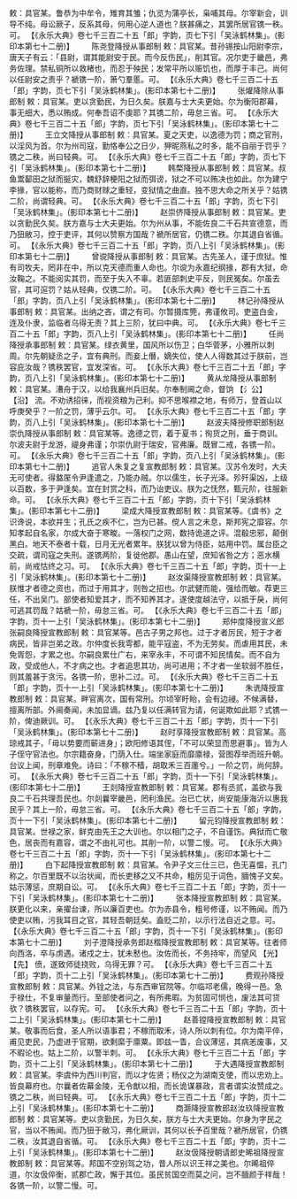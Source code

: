 <!-- { "loadSidebar": true } -->
敕：具官某。鲁恭为中牟令，雉育其雏；仇览为蒲亭长，枭哺其母。尔宰新会，训导不纯。母讼厥子，反系其母，何用心逆人道也？朕甚痛之，其罢所居官镌一秩。可。
 【《永乐大典》卷七千三百二十五「郎」字韵，页七下引「吴泳鹤林集」。(影印本第七十二册)】 
　　陈尧登降授从事郎制
敕：具官某。昔孙锡按山阳尉李宗，唐天子有云：「县尉，谓其能尉安于民。而今反伤民」，削其官。况尔吏于畿邑，弗务佐理。禁私铜所以救楮也，而忍于殃民；发常平所以赈饥也，而厚于丰己。尚何以任尉安之责乎？褫镌一阶，箫勺羣慝。可。
 【《永乐大典》卷七千三百二十五「郎」字韵，页七下引「吴泳鹤林集」。(影印本第七十二册)】 
　　张爟降除从事郎制
敕：具官某。吏以贪勤民，为日久矣。朕嘉与士大夫更始。尔为衡阳郡幕，事无细大，悉以贿成。何奉吾诏不虔耶？其镌二阶，毋怠三省。可。
 【《永乐大典》卷七千三百二十五「郎」字韵，页七下引「吴泳鹤林集」。(影印本第七十二册)】 
　　王立文降授从事郎制
敕：具官某。夏之天吏，以逸德为罚；商之官刑，以淫风为首。尔为州司寇，勤恪奉公之日少，狎昵燕私之时多，能不自丽于罚乎？镌之二秩，尚曰轻典。可。
 【《永乐大典》卷七千三百二十五「郎」字韵，页七下引「吴泳鹤林集」。(影印本第七十二册)】 
　　韩楘降授从事郎制
敕：具官某。叔鱼鬻鄐田之狱而挻灾，魏舒辞梗阳之狱而弭谤，狱之不可以贿决也如此。尔为建宁李掾，官以能称，而乃商财赇之重轻，变狱情之曲直。独不思大命之所关乎？姑镌二阶，尚谓轻典。可。
 【《永乐大典》卷七千三百二十五「郎」字韵，页七下引「吴泳鹤林集」。(影印本第七十二册)】 
　　赵崇侪降授从事郎制
敕：具官某。吏以贪勤民久矣。朕方嘉与士大夫更始。尔为州从事，不能佐良二千石共宣德意，而乃狃敝习，控于吏评，其何以赞察方国哉？褫所居官，仍镌二秩。尔其退自省循。可。
 【《永乐大典》卷七千三百二十五「郎」字韵，页八上引「吴泳鹤林集」。(影印本第七十二册)】 
　　曾谠降授从事郎制
敕：具官某。古先圣人，谨于庶狱。惟有司牧夫，罔非在中，所以克天德而重人命也。尔谠为永嘉纪纲掾，郡有大狱，命汝鞠之。不能阅实其罚，而至于失入不辜。若匪部刺史平反，则民冤矣。尔虽去官，其可逭罚？姑从轻典，仅镌二阶。可。
 【《永乐大典》卷七千三百二十五「郎」字韵，页八上引「吴泳鹤林集」。(影印本第七十二册)】 
　　林记孙降授从事郎制
敕：具官某。出纳之吝，谓之有司。尔暂摄库筦，弗谨攸司。吏盗白金，连及仆隶，监临者乌得无责？其上三阶，犹曰中典。可。
 【《永乐大典》卷七千三百二十五「郎」字韵，页八上引「吴泳鹤林集」。(影印本第七十二册)】 
　　任尚降授承事郎制
敕：具官某。绿衣黄里，国风所以伤卫；白华菅茅，小雅所以刺周。尔先朝疑丞之子，宜有典刑。而妾上僭，嫡失位，使人人得数其过于朕前，岂容庇汝哉？镌秩罢官，宜发深省。可。
 【《永乐大典》卷七千三百二十五「郎」字韵，页八上引「吴泳鹤林集」。(影印本第七十二册)】 
　　黄从龙降授从事郎制
敕：具官某。漕舟于汉，以给我襄州兵旧矣。尔奉制阃之命，督饷 【氵公】  【沿】 流。不劝诱招徕，而视资粮为己利。抑不思喉襟之地，有师万，登首山以呼庚癸乎？一阶之罚，薄乎云尔。可。
 【《永乐大典》卷七千三百二十五「郎」字韵，页八上引「吴泳鹤林集」。(影印本第七十二册)】 
　　赵波夫降授修职郎制赵崇仇降授从事郎制
敕：具官某等。逸德之罚，着于夏书；徇货之刑，垂于商训。尔波夫尉于龙游，禔身弗谨；尔崇仇尉于瑞安，官弗廉。既冒二戒，各镌一阶。可。
 【《永乐大典》卷七千三百二十五「郎」字韵，页八上引「吴泳鹤林集」。(影印本第七十二册)】 
　　追官人朱复之复宣教郎制
敕：具官某。汉苏令发时，大夫无可使者。得盩厔令尹逢遣之，乃能办贼。尔以儒生，长子光泽。殄歼渠凶，上级以百数，多于尹逢矣。宜在封赏之科，而乃诒吏议。朕为之怃然，甄元阶，往服新命。可。
 【《永乐大典》卷七千三百二十五「郎」字韵，页十下引「吴泳鹤林集」。(影印本第七十二册)】 
　　梁成大降授宣教郎制
敕：具官某等。《虞书》之识谗说，本欲并生；孔氏之疾不仁，岂为已甚。傥人言之未息，斯邦宪之靡容。尔知孝起自名家，尔成大奋于寒畯。一落权门之网，数持诡道之评。混殽忠邪，颠倒黑白。地天不泰者十载，日月无光者累年。朕犹以曾为侍臣，姑用中罚。属台臣之交疏，谓司寇之失刑。遂镌两阶，复徙他郡。愚山在望，庶知省咎之方；恶水横前，尚戒怙终之习。可。
 【《永乐大典》卷七千三百二十五「郎」字韵，页十一上引「吴泳鹤林集」。(影印本第七十二册)】 
　　赵汝渠降授宣教郎制
敕：具官某。朕惟才者德之资也，而过于用其才，则咎之招也。尔武健而能，强给而敏。荐更三任，不出吴门。部使者知爱其才，而不知养其才。遂使度越法守，以抵于戾，尚何可逃其罚哉？姑褫一阶，毋怠三省。可。
 【《永乐大典》卷七千三百二十五「郎」字韵，页十一上引「吴泳鹤林集」。(影印本第七十二册)】 
　　郑仲度降授宣义郎张嗣良降授宣教郎制
敕：具官某等。邑古子男之邦也。过于才者厉民，短于才者病民，皆非岂弟之政。尔仲度长我雩都，能平寇盗，不为无劳矣。而虐用其民，未免胥怨，才累之也。尔嗣良累仕广右，来宰永丰，不可谓不知民情矣。而不自为政，受成他人，不才病之也。才者追思其功，尚可进用；不才者一坐软弱不胜任，则其羞甚于贪污。各镌一阶，思补二过。可。
 【《永乐大典》卷七千三百二十五「郎」字韵，页十一上引「吴泳鹤林集」。(影印本第七十二册)】 
　　朱诜降授宣教郎制
敕：具官某。畔官离次，国有常刑。尔顷宰盱眙，会有边祲。不候满替，擅离所部。外阃奏闻，未加显谪。兹乃复以任满转官为请，何诞欺如此耶？式镌一阶，俾迪厥训。可。
 【《永乐大典》卷七千三百二十五「郎」字韵，页十一下引「吴泳鹤林集」。(影印本第七十二册)】 
　　赵时享降授宣教郎制
敕：具官某。高琼戒其子，「毋以势要而蕲进身」；欧阳修语其侄，「不可以荣显而思避事」。皆为人子侄守官法也。尔宗籍奋身，门荫入仕。端坐家庭而靡廪禄，营图荐举而班升朝。台议上闻，刑章难免。诗曰：「不稼不穑，胡取禾三百廛兮。」一阶之罚，尚何辞。可。
 【《永乐大典》卷七千三百二十五「郎」字韵，页十一下引「吴泳鹤林集」。(影印本第七十二册)】 
　　王剡降授宣教郎制
敕：具官某。郡有丞贰，盖欲与我良二千石共理吾民也。尔剡曩宰畿邑，罔利渔民。治已亡状，尚安能康海沂以惠我民乎？其上一阶，毋怠三省。可。
 【《永乐大典》卷七千三百二十五「郎」字韵，页十一下引「吴泳鹤林集」。(影印本第七十二册)】 
　　留元钧降授宣教郎制
敕：具官某。世禄之家，鲜克由先王之大训也。尔以相门之子，不自谨饬。典狱而亡敬色，居丧而有嘉容，谓之不由礼可也。其削一阶，以警二慢。可。
 【《永乐大典》卷七千三百二十五「郎」字韵，页十一下引「吴泳鹤林集」。(影印本第七十二册)】 
　　白下起降授宣教郎制
敕：具官某。令尹子文三仕三已，色无喜愠，孔门称之。尔百里既不以治状闻，而长吏移之又不共命，粗厉见于词色，腼愧子文矣。姑示薄惩，庶期自讼。可。
 【《永乐大典》卷七千三百二十五「郎」字韵，页十一下引「吴泳鹤林集」。(影印本第七十二册)】 
　　张本降授宣教郎制
敕：具官某。朕更化以来，亲擢台谏，所以廉百吏也。尔为赤县令，粗号修谨，以不贿闻。而乃使吏以贿，污我耳目之官，其轻吾朝廷矣。盍贬二阶，以示行法自近之意。可。
 【《永乐大典》卷七千三百二十五「郎」字韵，页十一下引「吴泳鹤林集」。(影印本第七十二册)】 
　　刘子澄降授承务郎赵楷降授宣教郎制
敕：具官某等。往者师向西洛，卒与虏遇。诸戍之士，犹未慭也。汝佐而长，不务持牢，而望风 【光】  【先】 偾，遂致师徒挠败，乌得无罪？可。
 【《永乐大典》卷七千三百二十五「郎」字韵，页十二上引「吴泳鹤林集」。(影印本第七十二册)】 
　　费观孙降授宣教郎制
敕：具官某。外铨之法，与东西审官院等。尔临邛老儒，晚得一邑。急于禄仕，不复审量而行。至部使者问之，有所弗暇。为贫固可悯也，废法其可贷欤？镌秩罢官，以存宪。可。
 【《永乐大典》卷七千三百二十五「郎」字韵，页十二上引「吴泳鹤林集」。(影印本第七十二册)】 
　　赵善镗降授宣教郎制
敕：具官某。敬事而后食，圣人所以语事君；不稼而取禾，诗人所以刺有位。尔为南平倅，甫见吏民，乃虚进于官期，欲剩縻于廪粟。即兹一眚，合议薄惩，其病恙废事，又不暇论也。姑上二阶，以警半刺。可。
 【《永乐大典》卷七千三百二十五「郎」字韵，页十二上引「吴泳鹤林集」。(影印本第七十二册)】 
　　于大遇降授宣教郎制
敕：具官某。李虞仲为西川判官，而以才佐贤；杨仪之为湖南支使，而以忠劝上。皆良幕府也。尔曩者佐幕金陵，无令猷以相，而长诡谋暴政，言者谓实汝赞成之。镌之二秩，尚曰轻典。可。
 【《永乐大典》卷七千三百二十五「郎」字韵，页十二上引「吴泳鹤林集」。(影印本第七十二册)】 
　　商灏降授宣教郎赵汝玖降授宣教郎制
敕：具官某等。吏以贪勤民，为日久矣，朕方与士大夫更始。尔身为字民之官，当以不贿闻。而乃狃于敝习，弗化厥训，其何以长予百里哉？褫所居官，仍镌二秩，汝其退自省循。可。
 【《永乐大典》卷七千三百二十五「郎」字韵，页十二上引「吴泳鹤林集」。(影印本第七十二册)】 
　　赵汝伋降授朝请郎史晞祖降授宣教郎制
敕：具官某等。邦国不空别驾之功，昔人所以识王祥之美也。尔晞祖倅道，尔汝伋倅衡，贰郡亡政，懈于其位。虽民贫国空而莫之问，岂不腼颜于祥哉！各镌一阶，以警二慢。可。
